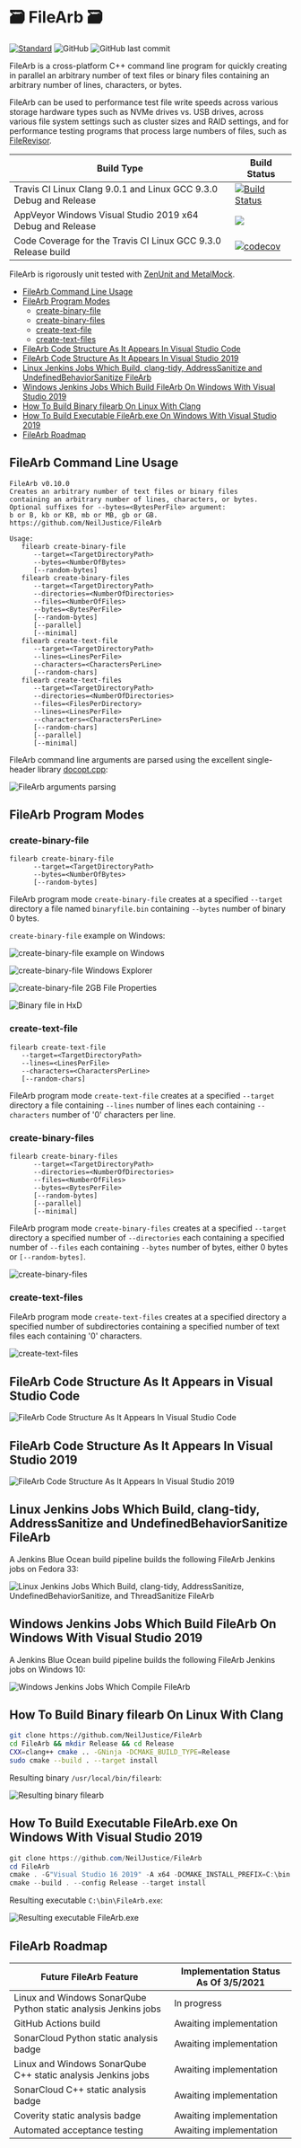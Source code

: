 # 🗃️ FileArb 🗃️

[![Standard](https://img.shields.io/badge/c%2B%2B-20-blue.svg)](https://en.wikipedia.org/wiki/C%2B%2B20) ![GitHub](https://img.shields.io/github/license/NeilJustice/FileArb) ![GitHub last commit](https://img.shields.io/github/last-commit/NeilJustice/FileArb)

FileArb is a cross-platform C++ command line program for quickly creating in parallel an arbitrary number of text files or binary files containing an arbitrary number of lines, characters, or bytes.

FileArb can be used to performance test file write speeds across various storage hardware types such as NVMe drives vs. USB drives, across various file system settings such as cluster sizes and RAID settings, and for performance testing programs that process large numbers of files, such as <a href="https://github.com/NeilJustice/FileRevisor">FileRevisor</a>.

|Build Type|Build Status|
|----------|------------|
|Travis CI Linux Clang 9.0.1 and Linux GCC 9.3.0 Debug and Release|[![Build Status](https://travis-ci.com/NeilJustice/FileArb.svg?branch=main)](https://travis-ci.com/NeilJustice/FileArb)|
|AppVeyor Windows Visual Studio 2019 x64 Debug and Release|<a href="https://ci.appveyor.com/project/NeilJustice/FileArb"><img src="https://ci.appveyor.com/api/projects/status/ky25lmolb009xq0s?svg=true"/></a>|
|Code Coverage for the Travis CI Linux GCC 9.3.0 Release build|[![codecov](https://codecov.io/gh/NeilJustice/FileArb/branch/main/graph/badge.svg)](https://codecov.io/gh/NeilJustice/FileArb)|

FileArb is rigorously unit tested with <a href="https://github.com/NeilJustice/ZenUnitAndMetalMock">ZenUnit and MetalMock</a>.

* [FileArb Command Line Usage](#filearb-command-line-usage)
* [FileArb Program Modes](#filearb-program-modes)
   * [create-binary-file](#create-binary-file)
   * [create-binary-files](#create-binary-files)
   * [create-text-file](#create-text-file)
   * [create-text-files](#create-text-files)   
* [FileArb Code Structure As It Appears In Visual Studio Code](#filearb-code-structure-as-it-appears-in-visual-studio-code)
* [FileArb Code Structure As It Appears In Visual Studio 2019](#filearb-code-structure-as-it-appears-in-visual-studio-2019)
* [Linux Jenkins Jobs Which Build, clang-tidy, AddressSanitize and UndefinedBehaviorSanitize FileArb](#linux-jenkins-jobs-which-build-clang-tidy-addresssanitize-and-undefinedbehaviorsanitize-filearb)
* [Windows Jenkins Jobs Which Build FileArb On Windows With Visual Studio 2019](#windows-jenkins-jobs-which-build-filearb-on-windows-with-visual-studio-2019)
* [How To Build Binary filearb On Linux With Clang](#how-to-build-binary-filearb-on-linux-with-clang)
* [How To Build Executable FileArb.exe On Windows With Visual Studio 2019](#how-to-build-executable-filearbexe-on-windows-with-visual-studio-2019)
* [FileArb Roadmap](#filearb-roadmap)

## FileArb Command Line Usage

```
FileArb v0.10.0
Creates an arbitrary number of text files or binary files
containing an arbitrary number of lines, characters, or bytes.
Optional suffixes for --bytes=<BytesPerFile> argument:
b or B, kb or KB, mb or MB, gb or GB.
https://github.com/NeilJustice/FileArb

Usage:
   filearb create-binary-file
      --target=<TargetDirectoryPath>
      --bytes=<NumberOfBytes>
      [--random-bytes]
   filearb create-binary-files
      --target=<TargetDirectoryPath>
      --directories=<NumberOfDirectories>
      --files=<NumberOfFiles>
      --bytes=<BytesPerFile>
      [--random-bytes]
      [--parallel]
      [--minimal]
   filearb create-text-file
      --target=<TargetDirectoryPath>
      --lines=<LinesPerFile>
      --characters=<CharactersPerLine>
      [--random-chars]
   filearb create-text-files
      --target=<TargetDirectoryPath>
      --directories=<NumberOfDirectories>
      --files=<FilesPerDirectory>
      --lines=<LinesPerFile>
      --characters=<CharactersPerLine>
      [--random-chars]
      [--parallel]
      [--minimal]
```

FileArb command line arguments are parsed using the excellent single-header library [docopt.cpp](https://github.com/docopt/docopt.cpp):

![FileArb arguments parsing](Screenshots/DocoptArgumentsParsing.png)

## FileArb Program Modes

### create-binary-file

```
filearb create-binary-file
      --target=<TargetDirectoryPath>
      --bytes=<NumberOfBytes>
      [--random-bytes]
```

FileArb program mode `create-binary-file` creates at a specified `--target` directory a file named `binaryfile.bin` containing `--bytes` number of binary 0 bytes.

`create-binary-file` example on Windows:

![create-binary-file example on Windows](Screenshots/Windows/CreateBinaryFileConsoleOutput.png)

![create-binary-file Windows Explorer](Screenshots/Windows/CreateBinaryFileWindowsExplorer.png)

![create-binary-file 2GB File Properties](Screenshots/Windows/CreateBinaryFile2GBFileProperties.png)

![Binary file in HxD](Screenshots/Windows/BinaryFileInHxD.png)

### create-text-file

```
filearb create-text-file
   --target=<TargetDirectoryPath>
   --lines=<LinesPerFile>
   --characters=<CharactersPerLine>
   [--random-chars]
```

FileArb program mode `create-text-file` creates at a specified `--target` directory a file containing `--lines` number of lines each containing `--characters` number of '0' characters per line.

### create-binary-files

```
filearb create-binary-files
      --target=<TargetDirectoryPath>
      --directories=<NumberOfDirectories>
      --files=<NumberOfFiles>
      --bytes=<BytesPerFile>
      [--random-bytes]
      [--parallel]
      [--minimal]
```

FileArb program mode `create-binary-files` creates at a specified `--target` directory a specified number of `--directories` each containing a specified number of `--files` each containing `--bytes` number of bytes, either 0 bytes or `[--random-bytes]`.

![create-binary-files](Screenshots/create-binary-files.png)

### create-text-files

FileArb program mode `create-text-files` creates at a specified directory a specified number of subdirectories containing a specified number of text files each containing '0' characters.

![create-text-files](Screenshots/create-text-files.png)

## FileArb Code Structure As It Appears in Visual Studio Code

![FileArb Code Structure As It Appears In Visual Studio Code](Screenshots/Linux/FileArbCodeStructureAsItAppearsInVisualStudioCode.png)

## FileArb Code Structure As It Appears In Visual Studio 2019

![FileArb Code Structure As It Appears In Visual Studio 2019](Screenshots/Windows/FileArbCodeStructureAsItAppearsInVisualStudio2019.png)

## Linux Jenkins Jobs Which Build, clang-tidy, AddressSanitize and UndefinedBehaviorSanitize FileArb

A Jenkins Blue Ocean build pipeline builds the following FileArb Jenkins jobs on Fedora 33:

![Linux Jenkins Jobs Which Build, clang-tidy, AddressSanitize, UndefinedBehaviorSanitize, and ThreadSanitize FileArb](Screenshots/Linux/LinuxFileArbJenkinsJobs.png)

## Windows Jenkins Jobs Which Build FileArb On Windows With Visual Studio 2019

A Jenkins Blue Ocean build pipeline builds the following FileArb Jenkins jobs on Windows 10:

![Windows Jenkins Jobs Which Compile FileArb](Screenshots/Windows/WindowsJenkinsJobs.png)

## How To Build Binary filearb On Linux With Clang

```bash
git clone https://github.com/NeilJustice/FileArb
cd FileArb && mkdir Release && cd Release
CXX=clang++ cmake .. -GNinja -DCMAKE_BUILD_TYPE=Release
sudo cmake --build . --target install
```

Resulting binary `/usr/local/bin/filearb`:

![Resulting binary filearb](Screenshots/Linux/filearbBinaryOnLinux.png)

## How To Build Executable FileArb.exe On Windows With Visual Studio 2019

```powershell
git clone https://github.com/NeilJustice/FileArb
cd FileArb
cmake . -G"Visual Studio 16 2019" -A x64 -DCMAKE_INSTALL_PREFIX=C:\bin
cmake --build . --config Release --target install
```

Resulting executable `C:\bin\FileArb.exe`:

![Resulting executable FileArb.exe](Screenshots/Windows/FileArbDotExe.png)

## FileArb Roadmap

|Future FileArb Feature|Implementation Status As Of 3/5/2021|
|----------------------|------------------------------------|
|Linux and Windows SonarQube Python static analysis Jenkins jobs|In progress|
|GitHub Actions build|Awaiting implementation|
|SonarCloud Python static analysis badge|Awaiting implementation|
|Linux and Windows SonarQube C++ static analysis Jenkins jobs|Awaiting implementation|
|SonarCloud C++ static analysis badge|Awaiting implementation|
|Coverity static analysis badge|Awaiting implementation|
|Automated acceptance testing|Awaiting implementation|
